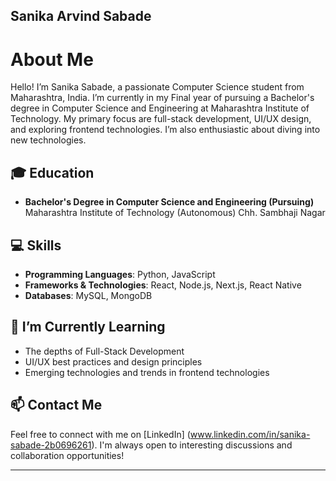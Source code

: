 Sanika Arvind Sabade 
---

# About Me

Hello! I’m Sanika Sabade, a passionate Computer Science student from Maharashtra, India. I’m currently in my Final year of pursuing a Bachelor's degree in Computer Science and Engineering at Maharashtra Institute of Technology. My primary focus are full-stack development, UI/UX design, and exploring frontend technologies. I’m also enthusiastic about diving into new technologies.

## 🎓 Education

- **Bachelor's Degree in Computer Science and Engineering (Pursuing)**  
  Maharashtra Institute of Technology (Autonomous) Chh. Sambhaji Nagar

## 💻 Skills

- **Programming Languages**: Python, JavaScript
- **Frameworks & Technologies**: React, Node.js, Next.js, React Native 
- **Databases**: MySQL, MongoDB

## 🌱 I’m Currently Learning

- The depths of Full-Stack Development
- UI/UX best practices and design principles
- Emerging technologies and trends in frontend technologies

## 📫 Contact Me

Feel free to connect with me on [LinkedIn] (www.linkedin.com/in/sanika-sabade-2b0696261). I'm always open to interesting discussions and collaboration opportunities!

---

